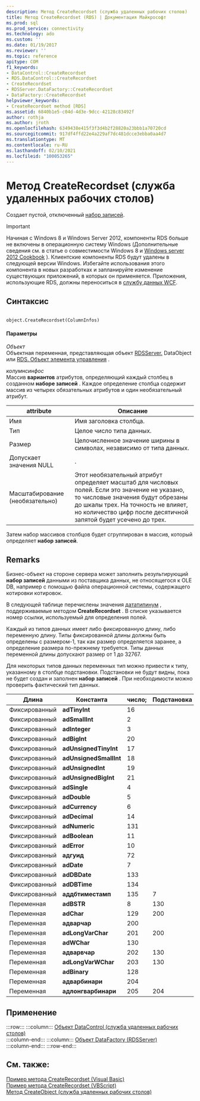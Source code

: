 ```yaml
---
description: Метод CreateRecordset (служба удаленных рабочих столов)
title: Метод CreateRecordset (RDS) | Документация Майкрософт
ms.prod: sql
ms.prod_service: connectivity
ms.technology: ado
ms.custom: ''
ms.date: 01/19/2017
ms.reviewer: ''
ms.topic: reference
apitype: COM
f1_keywords:
- DataControl::CreateRecordset
- RDS.DataControl::CreateRecordset
- CreateRecordset
- RDSServer.DataFactory::CreateRecordset
- DataFactory::CreateRecordset
helpviewer_keywords:
- CreateRecordset method [RDS]
ms.assetid: 6840b1e5-c04d-4d3e-9dcc-42128c83492f
author: rothja
ms.author: jroth
ms.openlocfilehash: 6349438e415f3f3d4b2f28820a23bbb1a70720cd
ms.sourcegitcommit: 917df4ffd22e4a229af7dc481dcce3ebba0aa4d7
ms.translationtype: MT
ms.contentlocale: ru-RU
ms.lasthandoff: 02/10/2021
ms.locfileid: "100053265"
---
```

# <a name="createrecordset-method-rds"></a>Метод CreateRecordset (служба удаленных рабочих столов)
Создает пустой, отключенный [набор записей](../ado-api/recordset-object-ado.md).  
  
> [!IMPORTANT]
>  Начиная с Windows 8 и Windows Server 2012, компоненты RDS больше не включены в операционную систему Windows (Дополнительные сведения см. в статье о совместимости Windows 8 и [Windows server 2012 Cookbook](https://www.microsoft.com/download/details.aspx?id=27416) ). Клиентские компоненты RDS будут удалены в следующей версии Windows. Избегайте использования этого компонента в новых разработках и запланируйте изменение существующих приложений, в которых он применяется. Приложения, использующие RDS, должны переноситься в [службу данных WCF](/dotnet/framework/wcf/).  
  
## <a name="syntax"></a>Синтаксис  
  
```  
  
object.CreateRecordset(ColumnInfos)  
```  
  
#### <a name="parameters"></a>Параметры  
 *Объект*  
 Объектная переменная, представляющая объект [RDSServer.](./datafactory-object-rdsserver.md) DataObject или [RDS. Объект элемента управления](./datacontrol-object-rds.md) .  
  
 *колумнсинфос*  
 Массив **вариантов** атрибутов, определяющий каждый столбец в созданном **наборе записей** . Каждое определение столбца содержит массив из четырех обязательных атрибутов и один необязательный атрибут.  
  
|attribute|Описание|  
|---------------|-----------------|  
|Имя|Имя заголовка столбца.|  
|Тип|Целое число типа данных.|  
|Размер|Целочисленное значение ширины в символах, независимо от типа данных.|  
|Допускает значения NULL|.|  
|Масштабирование (необязательно)|Этот необязательный атрибут определяет масштаб для числовых полей. Если это значение не указано, то числовые значения будут обрезаны до шкалы трех. На точность не влияет, но количество цифр после десятичной запятой будет усечено до трех.|  
  
 Затем набор массивов столбцов будет сгруппирован в массив, который определяет **набор записей**.  
  
## <a name="remarks"></a>Remarks  
 Бизнес-объект на стороне сервера может заполнить результирующий **набор записей** данными из поставщика данных, не относящегося к OLE DB, например с помощью файла операционной системы, содержащего котировки котировок.  
  
 В следующей таблице перечислены значения [дататипинум](../ado-api/datatypeenum.md) , поддерживаемые методом **CreateRecordset** . В списке указывается номер ссылки, используемый для определения полей.  
  
 Каждый из типов данных имеет либо фиксированную длину, либо переменную длину. Типы фиксированной длины должны быть определены с размером-1, так как размер определяется заранее, а определение размера по-прежнему требуется. Типы данных переменной длины допускают размер от 1 до 32767.  
  
 Для некоторых типов данных переменных тип можно привести к типу, указанному в столбце подстановки. Подстановки не будут видны, пока не будет создан и заполнен **набор записей** . При необходимости можно проверить фактический тип данных.  
  
|Длина|Константа|число;|Подстановка|  
|------------|--------------|------------|------------------|  
|Фиксированный|**adTinyInt**|16||  
|Фиксированный|**adSmallInt**|2||  
|Фиксированный|**adInteger**|3||  
|Фиксированный|**adBigInt**|20||  
|Фиксированный|**adUnsignedTinyInt**|17||  
|Фиксированный|**adUnsignedSmallInt**|18||  
|Фиксированный|**adUnsignedInt**|19||  
|Фиксированный|**adUnsignedBigInt**|21||  
|Фиксированный|**adSingle**|4||  
|Фиксированный|**adDouble**|5||  
|Фиксированный|**adCurrency**|6||  
|Фиксированный|**adDecimal**|14||  
|Фиксированный|**adNumeric**|131||  
|Фиксированный|**adBoolean**|11||  
|Фиксированный|**adError**|10||  
|Фиксированный|**адгуид**|72||  
|Фиксированный|**adDate**|7||  
|Фиксированный|**adDBDate**|133||  
|Фиксированный|**adDBTime**|134||  
|Фиксированный|**аддбтиместамп**|135|7|  
|Переменная|**adBSTR**|8|130|  
|Переменная|**adChar**|129|200|  
|Переменная|**адварчар**|200||  
|Переменная|**adLongVarChar**|201|200|  
|Переменная|**adWChar**|130||  
|Переменная|**адварвчар**|202|130|  
|Переменная|**adLongVarWChar**|203|130|  
|Переменная|**adBinary**|128||  
|Переменная|**адварбинари**|204||  
|Переменная|**адлонгварбинари**|205|204|  
  
## <a name="applies-to"></a>Применение  

:::row:::
    :::column:::
        [Объект DataControl (служба удаленных рабочих столов)](./datacontrol-object-rds.md)  
    :::column-end:::
    :::column:::
        [Объект DataFactory (RDSServer)](./datafactory-object-rdsserver.md)  
    :::column-end:::
:::row-end:::

## <a name="see-also"></a>См. также:  
 [Пример метода CreateRecordset (Visual Basic)](../ado-api/createrecordset-method-example-vb.md)   
 [Пример метода CreateRecordset (VBScript)](./createrecordset-method-example-vbscript.md)   
 [Метод CreateObject (служба удаленных рабочих столов)](./createobject-method-rds.md)